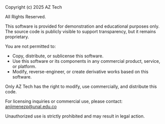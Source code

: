 Copyright (c) 2025 AZ Tech

All Rights Reserved.

This software is provided for demonstration and educational purposes only. The source code is publicly visible to support transparency, but it remains proprietary.

You are not permitted to:

- Copy, distribute, or sublicense this software.
- Use this software or its components in any commercial product, service, or platform.
- Modify, reverse-engineer, or create derivative works based on this software.

Only AZ Tech has the right to modify, use commercially, and distribute this code.

For licensing inquiries or commercial use, please contact: anjimenezp@unal.edu.co

Unauthorized use is strictly prohibited and may result in legal action.
